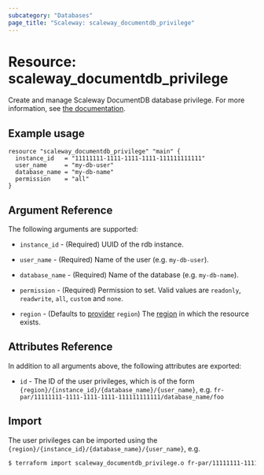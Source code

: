 ```yaml
---
subcategory: "Databases"
page_title: "Scaleway: scaleway_documentdb_privilege"
---
```


# Resource: scaleway_documentdb_privilege

Create and manage Scaleway DocumentDB database privilege.
For more information, see [the documentation](https://www.scaleway.com/en/developers/api/document_db/).

## Example usage

```hcl
resource "scaleway_documentdb_privilege" "main" {
  instance_id   = "11111111-1111-1111-1111-111111111111"
  user_name     = "my-db-user"
  database_name = "my-db-name"
  permission    = "all"
}

```

## Argument Reference

The following arguments are supported:

- `instance_id` - (Required) UUID of the rdb instance.

- `user_name` - (Required) Name of the user (e.g. `my-db-user`).

- `database_name` - (Required) Name of the database (e.g. `my-db-name`).

- `permission` - (Required) Permission to set. Valid values are `readonly`, `readwrite`, `all`, `custom` and `none`.

- `region` - (Defaults to [provider](../index.md#region) `region`) The [region](../guides/regions_and_zones.md#regions) in which the resource exists.

## Attributes Reference

In addition to all arguments above, the following attributes are exported:

- `id` - The ID of the user privileges, which is of the form `{region}/{instance_id}/{database_name}/{user_name}`, e.g. `fr-par/11111111-1111-1111-1111-111111111111/database_name/foo`

## Import

The user privileges can be imported using the `{region}/{instance_id}/{database_name}/{user_name}`, e.g.

```bash
$ terraform import scaleway_documentdb_privilege.o fr-par/11111111-1111-1111-1111-111111111111/database_name/foo
```

